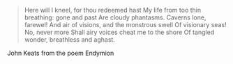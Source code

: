 > Here will I kneel, for thou redeemed hast
> My life from too thin breathing: gone and past
> Are cloudy phantasms. Caverns lone, farewel!
> And air of visions, and the monstrous swell
> Of visionary seas! No, never more
> Shall airy voices cheat me to the shore
> Of tangled wonder, breathless and aghast.

John Keats from the poem Endymion